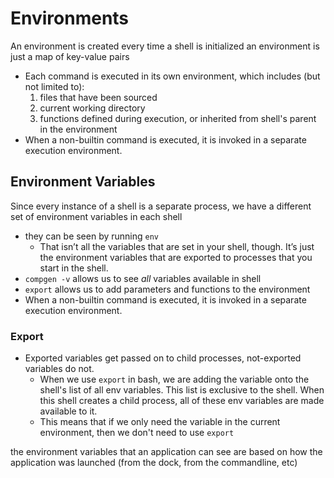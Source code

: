 
# Environments
An environment is created every time a shell is initialized
an environment is just a map of key-value pairs
- Each command is executed in its own environment, which includes (but not limited to):
	1. files that have been sourced
	2. current working directory
	3. functions defined during execution, or inherited from shell's parent in the environment
- When a non-builtin command is executed, it is invoked in a separate execution environment.

## Environment Variables
Since every instance of a shell is a separate process, we have a different set of environment variables in each shell
- they can be seen by running `env`
	- That isn’t all the variables that are set in your shell, though. It’s just the environment variables that are exported to processes that you start in the shell.
- `compgen -v` allows us to see *all* variables available in shell
- `export` allows us to add parameters and functions to the environment
- When a non-builtin command is executed, it is invoked in a separate execution environment.

### Export
- Exported variables get passed on to child processes, not-exported variables do not.
	- When we use `export` in bash, we are adding the variable onto the shell's list of all env variables. This list is exclusive to the shell. When this shell creates a child process, all of these env variables are made available to it.
	- This means that if we only need the variable in the current environment, then we don't need to use `export`

the environment variables that an application can see are based on how the application was launched (from the dock, from the commandline, etc)
